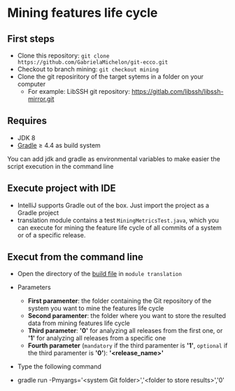 # Mining features life cycle

## First steps

* Clone this repository: `git clone https://github.com/GabrielaMichelon/git-ecco.git`
* Checkout to branch mining: `git checkout mining`
* Clone the git reposiritory of the target sytems in a folder on your computer
  - For example: LibSSH git repository: https://gitlab.com/libssh/libssh-mirror.git

## Requires

* JDK 8
* [Gradle](http://gradle.org/ "Gradle") &#8805; 4.4 as build system

You can add jdk and gradle as environmental variables to make easier the script execution in the command line

## Execute project with IDE

* IntelliJ supports Gradle out of the box. Just import the project as a Gradle project
* translation module contains a test ``MiningMetricsTest.java``, which you can execute for mining the feature life cycle of all commits of a system or of a specific release.

## Execut from the command line

* Open the directory of the [build file](https://github.com/GabrielaMichelon/git-ecco/blob/mining/translation) in `module translation`
* Parameters
  - **First paramenter**: the folder containing the Git repository of the system you want to mine the features life cycle
  - **Second paramenter**: the folder where you want to store the resulted data from mining features life cycle
  - **Third parameter**: **'0'** for analyzing all releases from the first one, or  **'1'** for analyzing all releases from a specific one
  - **Fourth parameter** (`mandatory` if the third paramenter is **'1'**, `optional` if the third paramenter is **'0'**): **'\<release_name>'**
  
* Type the following command
 - gradle run -Pmyargs='\<system Git folder>','\<folder to store results>','0'
